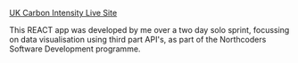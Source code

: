[UK Carbon Intensity Live Site](https://dan77uk.github.io/carbonIntensity/)

This REACT app was developed by me over a two day solo sprint, focussing on data visualisation using third part API's, as part of the Northcoders Software Development programme.
